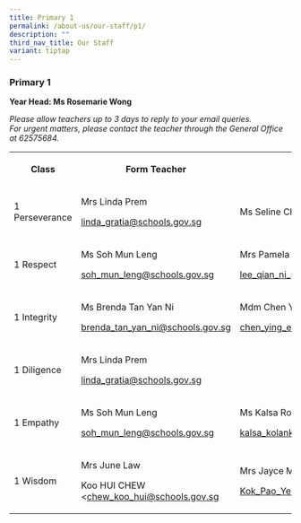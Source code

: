 ```yaml
---
title: Primary 1
permalink: /about-us/our-staff/p1/
description: ""
third_nav_title: Our Staff
variant: tiptap
---
```

<h3><strong>Primary 1</strong></h3>
<p><strong>Year Head: Ms Rosemarie Wong</strong>
</p>
<p><em>Please allow teachers up to 3 days to reply to your email queries.<br>For urgent matters, please contact the teacher through the General Office at 62575684.</em>
</p>
<table style="minWidth: 125px">
<colgroup>
<col>
<col>
<col>
<col>
<col>
</colgroup>
<tbody>
<tr>
<th rowspan="1" colspan="1">
<p>Class</p>
</th>
<th rowspan="1" colspan="1">
<p>Form Teacher</p>
</th>
<th rowspan="1" colspan="1">
<p>Co-Form Teacher</p>
</th>
<th rowspan="1" colspan="1">
<p>2nd Co-Form Teacher</p>
</th>
<th rowspan="1" colspan="1">
<p></p>
</th>
</tr>
<tr>
<td rowspan="1" colspan="1">
<p>1 Perseverance</p>
</td>
<td rowspan="1" colspan="1">
<p>Mrs Linda Prem</p>
<p><a href="mailto:linda_gratia@schools.gov.sg" rel="noopener noreferrer nofollow" target="_blank">linda_gratia@schools.gov.sg</a>
</p>
</td>
<td rowspan="1" colspan="1">
<p>Ms Seline Chen</p>
</td>
<td rowspan="1" colspan="1">
<p></p>
</td>
<td rowspan="1" colspan="1">
<p></p>
</td>
</tr>
<tr>
<td rowspan="1" colspan="1">
<p>1 Respect</p>
</td>
<td rowspan="1" colspan="1">
<p>Ms Soh Mun Leng</p>
<p><a href="mailto:soh_mun_leng@schools.gov.sg" rel="noopener noreferrer nofollow" target="_blank">soh_mun_leng@schools.gov.sg</a>
</p>
<p></p>
</td>
<td rowspan="1" colspan="1">
<p>Mrs Pamela Lee</p>
<p><a href="mailto:lee_qian_ni_pamela@schools.gov.sg" rel="noopener noreferrer nofollow" target="_blank">lee_qian_ni_pamela@schools.gov.sg</a>
</p>
</td>
<td rowspan="1" colspan="1">
<p></p>
</td>
<td rowspan="1" colspan="1">
<p></p>
</td>
</tr>
<tr>
<td rowspan="1" colspan="1">
<p>1 Integrity</p>
</td>
<td rowspan="1" colspan="1">
<p>Ms Brenda Tan Yan Ni</p>
<p><a href="mailto:brenda_tan_yan_ni@schools.gov.sg" rel="noopener noreferrer nofollow" target="_blank">brenda_tan_yan_ni@schools.gov.sg</a>
</p>
<p></p>
</td>
<td rowspan="1" colspan="1">
<p>Mdm Chen Ying</p>
<p><a href="mailto:chen_ying_e@schools.gov" rel="noopener noreferrer nofollow" target="_blank">chen_ying_e@schools.gov</a>.sg</p>
<p></p>
</td>
<td rowspan="1" colspan="1">
<p></p>
</td>
<td rowspan="1" colspan="1">
<p></p>
</td>
</tr>
<tr>
<td rowspan="1" colspan="1">
<p>1 Diligence</p>
</td>
<td rowspan="1" colspan="1">
<p>Mrs Linda Prem</p>
<p><a href="mailto:linda_gratia@schools.gov.sg" rel="noopener noreferrer nofollow" target="_blank">linda_gratia@schools.gov.sg</a>
</p>
</td>
<td rowspan="1" colspan="1">
<p></p>
</td>
<td rowspan="1" colspan="1">
<p></p>
</td>
<td rowspan="1" colspan="1">
<p></p>
</td>
</tr>
<tr>
<td rowspan="1" colspan="1">
<p>1 Empathy</p>
</td>
<td rowspan="1" colspan="1">
<p>Ms Soh Mun Leng</p>
<p><a href="mailto:soh_mun_leng@schools.gov.sg" rel="noopener noreferrer nofollow" target="_blank">soh_mun_leng@schools.gov.sg</a>
</p>
<p></p>
<p></p>
</td>
<td rowspan="1" colspan="1">
<p>Ms Kalsa Ross</p>
<p><a href="mailto:kalsa_kolankodu_ross_nair@schools.gov.sg" rel="noopener noreferrer nofollow" target="_blank">kalsa_kolankodu_ross_nair@schools.gov.sg</a>
</p>
<p></p>
</td>
<td rowspan="1" colspan="1">
<p></p>
</td>
<td rowspan="1" colspan="1">
<p></p>
</td>
</tr>
<tr>
<td rowspan="1" colspan="1">
<p>1 Wisdom</p>
</td>
<td rowspan="1" colspan="1">
<p>Mrs June Law</p>
<p>Koo HUI CHEW &lt;<a href="mailto:chew_koo_hui@schools.gov.sg" rel="noopener noreferrer nofollow" target="_blank">chew_koo_hui@schools.gov.sg</a>
</p>
<p></p>
</td>
<td rowspan="1" colspan="1">
<p>Mrs Jayce Mok</p>
<p><a href="mailto:Kok_Pao_Yen_Jayce@schools.gov.sg" rel="noopener noreferrer nofollow" target="_blank">Kok_Pao_Yen_Jayce@schools.gov.sg</a>
</p>
<p></p>
</td>
<td rowspan="1" colspan="1">
<p>Mdm Daisy Leela</p>
<p><a href="mailto:daisy_leela_r_ramasamy@schools.gov.sg" rel="noopener noreferrer nofollow" target="_blank">daisy_leela_r_ramasamy@schools.gov.sg</a>
</p>
<p></p>
</td>
<td rowspan="1" colspan="1">
<p></p>
</td>
</tr>
</tbody>
</table>
<p></p>